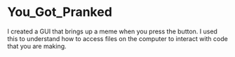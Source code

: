 # You_Got_Pranked
I created a GUI that brings up a meme when you press the button. I used this to understand how to access files on the computer to interact with code that you are making. 

